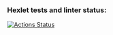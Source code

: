 ### Hexlet tests and linter status:
[![Actions Status](https://github.com/sjakaev/frontend-project-lvl1/workflows/hexlet-check/badge.svg)](https://github.com/sjakaev/frontend-project-lvl1/actions)